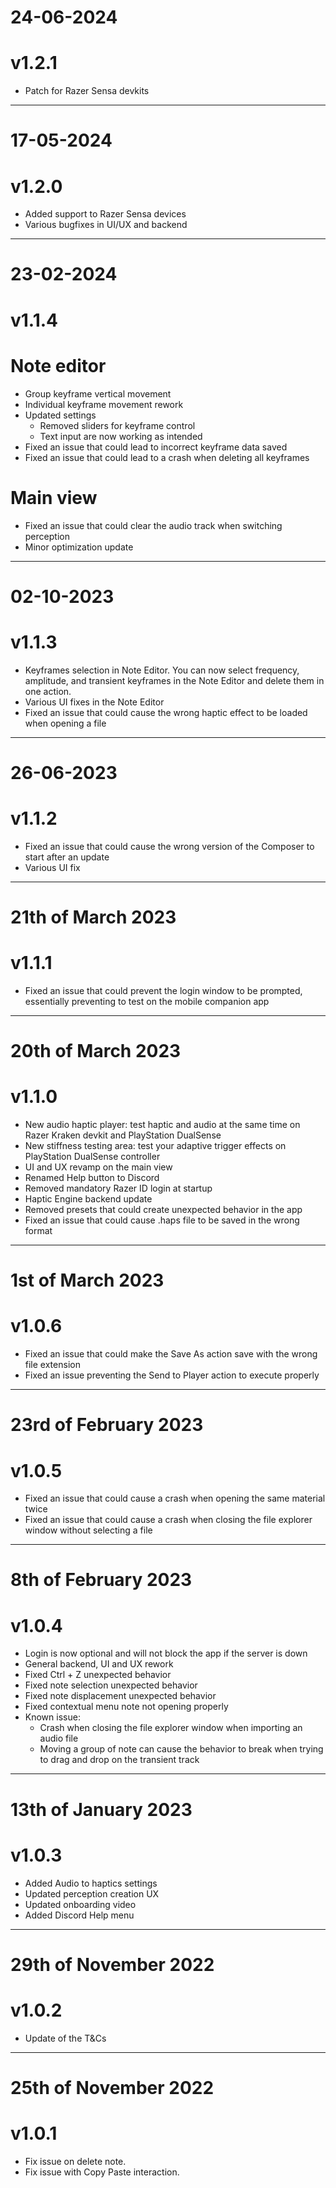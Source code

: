 # 24-06-2024
# v1.2.1

+ Patch for Razer Sensa devkits

---

# 17-05-2024
# v1.2.0

+ Added support to Razer Sensa devices
+ Various bugfixes in UI/UX and backend

---

# 23-02-2024
# v1.1.4

# Note editor
- Group keyframe vertical movement
- Individual keyframe movement rework
- Updated settings
    - Removed sliders for keyframe control
    - Text input are now working as intended
- Fixed an issue that could lead to incorrect keyframe data saved
- Fixed an issue that could lead to a crash when deleting all keyframes

# Main view
- Fixed an issue that could clear the audio track when switching perception
- Minor optimization update

---

# 02-10-2023
# v1.1.3

+ Keyframes selection in Note Editor. You can now select frequency, amplitude, and transient keyframes in the Note Editor and delete them in one action.
+ Various UI fixes in the Note Editor
+ Fixed an issue that could cause the wrong haptic effect to be loaded when opening a file

---

# 26-06-2023
# v1.1.2

+ Fixed an issue that could cause the wrong version of the Composer to start after an update
+ Various UI fix

---

# 21th of March 2023
# v1.1.1

+ Fixed an issue that could prevent the login window to be prompted, essentially preventing to test on the mobile companion app

---

# 20th of March 2023
# v1.1.0

+ New audio haptic player: test haptic and audio at the same time on Razer Kraken devkit and PlayStation DualSense
+ New stiffness testing area: test your adaptive trigger effects on PlayStation DualSense controller
+ UI and UX revamp on the main view
+ Renamed Help button to Discord
+ Removed mandatory Razer ID login at startup
+ Haptic Engine backend update
+ Removed presets that could create unexpected behavior in the app
+ Fixed an issue that could cause .haps file to be saved in the wrong format

---

# 1st of March 2023
# v1.0.6

+ Fixed an issue that could make the Save As action save with the wrong file extension
+ Fixed an issue preventing the Send to Player action to execute properly

---

# 23rd of February 2023
# v1.0.5

+ Fixed an issue that could cause a crash when opening the same material twice
+ Fixed an issue that could cause a crash when closing the file explorer window without selecting a file

---

# 8th of February 2023
# v1.0.4

+ Login is now optional and will not block the app if the server is down
+ General backend, UI and UX rework
+ Fixed Ctrl + Z unexpected behavior
+ Fixed note selection unexpected behavior
+ Fixed note displacement unexpected behavior
+ Fixed contextual menu note not opening properly
+ Known issue:
    + Crash when closing the file explorer window when importing an audio file
    + Moving a group of note can cause the behavior to break when trying to drag and drop on the transient track

---

# 13th of January 2023
# v1.0.3

+ Added Audio to haptics settings
+ Updated perception creation UX
+ Updated onboarding video
+ Added Discord Help menu

---

# 29th of November 2022
# v1.0.2

+ Update of the T&Cs

---

# 25th of November 2022
# v1.0.1

+ Fix issue on delete note.
+ Fix issue with Copy Paste interaction.

